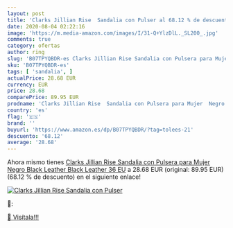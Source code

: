 ```yaml
---
layout: post
title: 'Clarks Jillian Rise  Sandalia con Pulser al 68.12 % de descuento'
date: 2020-08-04 02:22:16
image: 'https://m.media-amazon.com/images/I/31-Q+YlzDlL._SL200_.jpg'
comments: true
category: ofertas
author: ring
slug: 'B07TPYQBDR-es Clarks Jillian Rise Sandalia con Pulsera para Mujer Negro...'
sku: 'B07TPYQBDR-es'
tags: [ 'sandalia', ]
actualPrice: 28.68 EUR
currency: EUR
price: 28.68
comparePrice: 89.95 EUR
prodname: 'Clarks Jillian Rise  Sandalia con Pulsera para Mujer  Negro  Black Leather Black Leather   36 EU'
country: 'es'
flag: '🇪🇸'
brand: ''
buyurl: 'https://www.amazon.es/dp/B07TPYQBDR/?tag=tolees-21'
descuento: '68.12'
average: '28.68'
---
```


Ahora mismo tienes [Clarks Jillian Rise  Sandalia con Pulsera para Mujer  Negro  Black Leather Black Leather   36 EU](https://www.amazon.es/dp/B07TPYQBDR/?tag=tolees-21) a 28.68 EUR (original: 89.95 EUR) (68.12 %  de descuento) en el siguiente enlace!

[![Clarks Jillian Rise  Sandalia con Pulser](https://m.media-amazon.com/images/I/31-Q+YlzDlL._SL200_.jpg)](https://www.amazon.es/dp/B07TPYQBDR/?tag=tolees-21)

🔎:


[🛒 Visítala!!!](https://www.amazon.es/dp/B07TPYQBDR/?tag=tolees-21)
